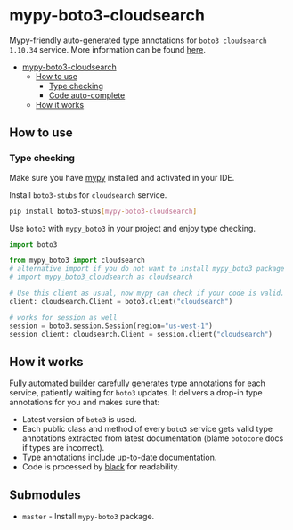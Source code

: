# mypy-boto3-cloudsearch

Mypy-friendly auto-generated type annotations for `boto3 cloudsearch 1.10.34` service.
More information can be found [here](https://github.com/vemel/mypy_boto3).

- [mypy-boto3-cloudsearch](#mypy-boto3-cloudsearch)
  - [How to use](#how-to-use)
    - [Type checking](#type-checking)
    - [Code auto-complete](#code-auto-complete)
  - [How it works](#how-it-works)

## How to use

### Type checking

Make sure you have [mypy](https://github.com/python/mypy) installed and activated in your IDE.

Install `boto3-stubs` for `cloudsearch` service.

```bash
pip install boto3-stubs[mypy-boto3-cloudsearch]
```

Use `boto3` with `mypy_boto3` in your project and enjoy type checking.

```python
import boto3

from mypy_boto3 import cloudsearch
# alternative import if you do not want to install mypy_boto3 package
# import mypy_boto3_cloudsearch as cloudsearch

# Use this client as usual, now mypy can check if your code is valid.
client: cloudsearch.Client = boto3.client("cloudsearch")

# works for session as well
session = boto3.session.Session(region="us-west-1")
session_client: cloudsearch.Client = session.client("cloudsearch")

```

## How it works

Fully automated [builder](https://github.com/vemel/mypy_boto3) carefully generates
type annotations for each service, patiently waiting for `boto3` updates. It delivers
a drop-in type annotations for you and makes sure that:

- Latest version of `boto3` is used.
- Each public class and method of every `boto3` service gets valid type annotations
  extracted from latest documentation (blame `botocore` docs if types are incorrect).
- Type annotations include up-to-date documentation.
- Code is processed by [black](https://github.com/psf/black) for readability.

## Submodules

- `master` - Install `mypy-boto3` package.